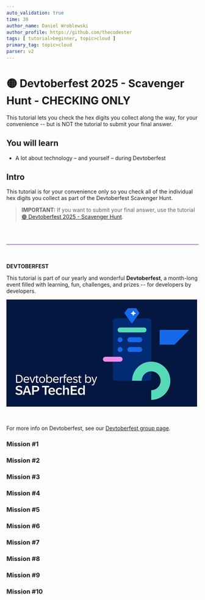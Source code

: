 ```yaml
---
auto_validation: true
time: 30
author_name: Daniel Wroblewski
author_profile: https://github.com/thecodester
tags: [ tutorial>beginner, topic>cloud ]
primary_tag: topic>cloud
parser: v2
---
```

  
# 🟡 Devtoberfest 2025 - Scavenger Hunt - CHECKING ONLY
<!-- description --> This tutorial lets you check the hex digits you collect along the way, for your convenience -- but is NOT the tutorial to submit your final answer.
 
## You will learn
- A lot about technology – and yourself – during Devtoberfest

## Intro
This tutorial is for your convenience only so you check all of the individual hex digits you collect as part of the Devtoberfest Scavenger Hunt.

>**IMPORTANT:** If you want to submit your final answer, use the tutorial [🟣 Devtoberfest 2025 - Scavenger Hunt](devtoberfest2025-scavenger-hunt).

&nbsp;

![Rule](rule.png) 

&nbsp;

**DEVTOBERFEST**

This tutorial is part of our yearly and wonderful **Devtoberfest**, a month-long event filled with learning, fun, challenges, and prizes -- for developers by developers. 

![Devtoberfest](devtoberfestBanner2.png) 

&nbsp;

For more info on Devtoberfest, see our [Devtoberfest group page](https://community.sap.com/t5/devtoberfest/gh-p/Devtoberfest).
  
 

 




### Mission #1

### Mission #2

### Mission #3

### Mission #4

### Mission #5

### Mission #6

### Mission #7

### Mission #8

### Mission #9

### Mission #10


